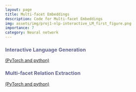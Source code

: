 ```yaml
---
layout: page
title: Multi-facet Embeddings
description: Code for Multi-facet Embeddings
img: assets/img/proj1-nlp-interactive_LM_first_figure.png
importance: 7
category: Neural network
---
```


<p>
    <h3 style="text-align: left; color: #666699">Interactive Language Generation</h3><a href="https://github.com/iesl/interactive_LM">(PyTorch and python)</a>
</p>
<p>
    <h3 style="text-align: left; color: #666699">Multi-facet Relation Extraction</h3> <a href="https://github.com/rohanpaul11/multifacet-re">(PyTorch and python)</a>
</p>